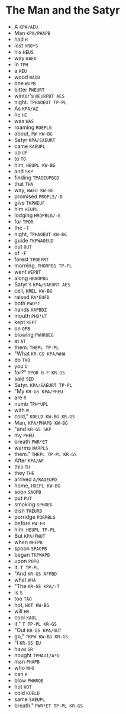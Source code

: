 # The Man and the Satyr

* A `KPA/AEU`
* Man `KPA/PHAPB`
* had `H`
* lost `HRO*S`
* his `HEUS`
* way `WAEU`
* in `TPH`
* a `AEU`
* wood `WAOD`
* one `WUPB`
* bitter `PWEURT`
* winter's `WEURPBT AES`
* night. `TPHAOEUT TP-PL`
* As `KPA/AZ`
* he `HE`
* was `WAS`
* roaming `ROEPLG`
* about, `PW KW-BG`
* Satyr `KPA/SAEURT`
* came `KAEUPL`
* up `UP`
* to `TO`
* him, `HEUPL KW-BG`
* and `SKP`
* finding `TPAOEUPBGD`
* that `THA`
* way, `WAEU KW-BG`
* promised `PROPLS/-D`
* give `TKPWEUF`
* him `HEUPL`
* lodging `HROPBLG/-G`
* for `TPOR`
* the `-T`
* night, `TPHAOEUT KW-BG`
* guide `TKPWAOEUD`
* out `OUT`
* of `-F`
* forest `TPOEFRT`
* morning. `PHORPBG TP-PL`
* went `WEPBT`
* along `HRAOPBG`
* Satyr's `KPA/SAEURT AES`
* cell, `KREL KW-BG`
* raised `RA*EUFD`
* both `PWO*T`
* hands `HAPBDZ`
* mouth `PHO*UT`
* kept `KEPT`
* on `OPB`
* blowing `PWHROEG`
* at `AT`
* them. `THEPL TP-PL`
* "What `KR-GS KPA/WHA`
* do `TKO`
* you `U`
* for?" `TPOR H-F KR-GS`
* said `SED`
* Satyr. `KPA/SAEURT TP-PL`
* "My `KR-GS KPA/PHEU`
* are `R`
* numb `TPH*UPL`
* with `W`
* cold," `KOELD KW-BG KR-GS`
* Man, `KPA/PHAPB KW-BG`
* "and `KR-GS SKP`
* my `PHEU`
* breath `PWR*ET`
* warms `WARPLS`
* them." `THEPL TP-PL KR-GS`
* After `KPA/AF`
* this `TH`
* they `THE`
* arrived `A/RAOEUFD`
* home, `HOEPL KW-BG`
* soon `SAOPB`
* put `PUT`
* smoking `SPHOEG`
* dish `TKEURB`
* porridge `PORPBLG`
* before `PW-FR`
* him. `HEUPL TP-PL`
* But `KPA/PWUT`
* when `WHEPB`
* spoon `SPAOPB`
* began `TKPWAPB`
* upon `POPB`
* it. `T TP-PL`
* "And `KR-GS AFPBD`
* what `WHA`
* "The `KR-GS KPA/-T`
* is `S`
* too `TAO`
* hot, `HOT KW-BG`
* will `HR`
* cool `KAOL`
* it." `T TP-PL KR-GS`
* "Out `KR-GS KPA/OUT`
* go," `TKPW KW-BG KR-GS`
* "I `KR-GS EU`
* have `SR`
* nought `TPHAUT/A*U`
* man `PHAPB`
* who `WHO`
* can `K`
* blow `PWHROE`
* hot `HOT`
* cold `KOELD`
* same `SAEUPL`
* breath." `PWR*ET TP-PL KR-GS`

